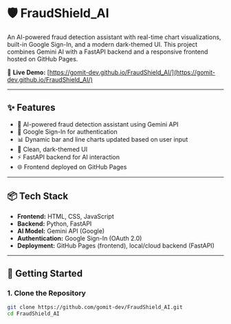 # 🛡️ FraudShield_AI

An AI-powered fraud detection assistant with real-time chart visualizations, built-in Google Sign-In, and a modern dark-themed UI. This project combines Gemini AI with a FastAPI backend and a responsive frontend hosted on GitHub Pages.

🔗 **Live Demo:** [https://gomit-dev.github.io/FraudShield_AI/](https://gomit-dev.github.io/FraudShield_AI/)

---

## ✨ Features

- 🧠 AI-powered fraud detection assistant using Gemini API  
- 🔐 Google Sign-In for authentication  
- 📊 Dynamic bar and line charts updated based on user input  
- 🌙 Clean, dark-themed UI  
- ⚡ FastAPI backend for AI interaction  
- 🌐 Frontend deployed on GitHub Pages  

---

## 📦 Tech Stack

- **Frontend:** HTML, CSS, JavaScript  
- **Backend:** Python, FastAPI  
- **AI Model:** Gemini API (Google)  
- **Authentication:** Google Sign-In (OAuth 2.0)  
- **Deployment:** GitHub Pages (frontend), local/cloud backend (FastAPI)  

---

## 🚀 Getting Started

### 1. Clone the Repository

```bash
git clone https://github.com/gomit-dev/FraudShield_AI.git
cd FraudShield_AI
